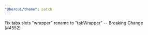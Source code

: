 ```yaml
---
"@heroui/theme": patch
---
```


Fix tabs slots "wrapper" rename to "tabWrapper" -- Breaking Change (#4552)
